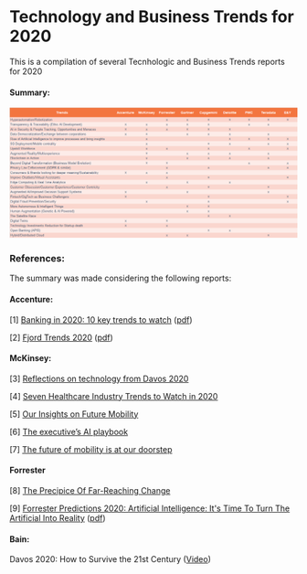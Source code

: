 # Technology and Business Trends for 2020

This is a compilation of several Tecnhologic and Business Trends reports for 2020


#### Summary:

![Summary](docs/Trends_2020.png)


### References:

The summary was made considering the following reports:

#### Accenture: 
[1] [Banking in 2020: 10 key trends to watch](https://www.accenture.com/fi-en/insights/banking/10-key-trends-banking-2020) ([pdf](https://financialservices.accenture.com/rs/368-RMC-681/images/Accenture-Top-10-Banking-Trends-2020.pdf))

[2] [Fjord Trends 2020](https://www.accenture.com/us-en/insights/digital/fjord-trends-2020) ([pdf](https://www.accenture.com/_acnmedia/Thought-Leadership-Assets/PDF-2/Accenture-Fjord-Trends-2020-Report.pdf))

#### McKinsey:
[3] [Reflections on technology from Davos 2020](https://www.mckinsey.com/business-functions/mckinsey-digital/our-insights/digital-blog/reflections-on-technology-from-davos-2020)

[4] [Seven Healthcare Industry Trends to Watch in 2020](https://www.mckinsey.com/industries/healthcare-systems-and-services/our-insights/seven-healthcare-industry-trends-to-watch-in-2020)

[5] [Our Insights on Future Mobility](https://www.mckinsey.com/features/mckinsey-center-for-future-mobility/our-insights)

[6] [The executive’s AI playbook](https://www.mckinsey.com/business-functions/mckinsey-analytics/our-insights/the-executives-ai-playbook)

[7] [The future of mobility is at our doorstep](https://www.mckinsey.com/industries/automotive-and-assembly/our-insights/the-future-of-mobility-is-at-our-doorstep)

#### Forrester
[8] [The Precipice Of Far-Reaching Change](https://go.forrester.com/predictions/)

[9] [Forrester Predictions 2020: Artificial Intelligence: It's Time To Turn The Artificial Into Reality](https://www.forrester.com/report/Predictions+2020+Artificial+Intelligence/-/E-RES157592) ([pdf](https://s1.edi-static.fr/Img/ETUDE/2019/10/343710/Les-previsions-2020-Forrester-Intelligence-Artificielle.pdf))






#### Bain:
Davos 2020: How to Survive the 21st Century ([Video](https://www.bain.com/insights/davos-2020-how-to-survive-the-21st-century-video/))







